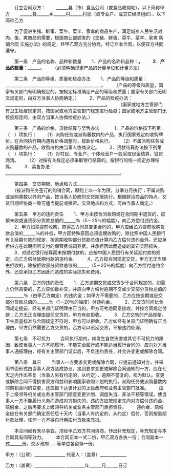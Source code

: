 
 


　　订立合同双方：
　　______县（市）食品公司（或食品收购站），以下简称甲方
　　______县______乡______村______村民（或专业户、或其它经济组织），以下简称乙方


　　为了促进生猪、鲜蛋、菜牛、菜羊、家禽的商品生产，满足城乡人民生活对肉、蛋、禽商品的需要，根据商业部颁发的《生猪、鲜蛋、菜牛、菜羊、家禽
购销合同
实施办法》的规定，经甲乙双方充分协商，特订立本合同，以便双方共同遵守。


　　第一条　产品的名称、品种和数量
　　1．产品的名称和品种：______________________________________________。
　　2．产品的数量：____________________________________________________。
　　（必须明确规定产品的计量单位和计量方法）


　　第二条　产品的等级、质量和检疫办法
　　1．产品的等级和质量：_______________________________________________。
　　（产品的等级和质量，国家有关部门有明确规定的，按规定标准确定产品的等级和质量；国家有关部门无明文规定的，由双方当事人协商确定。）
　　2．产品的检疫办法：_________________________________________________。
　　（国家或地方主管部门有卫生检疫规定的，按国家或地方主管部门规定进行检疫；国家或地方主管部门无检疫规定的，由双方当事人协商检疫办法。）


　　第三条　产品的价格，货款结算与奖售办法　
　　1．产品的价格按下列第（　）项执行：
　　（1）派购任务或派购基数内的产品，执行国家规定的收购牌价。在合同执行期内遇有价格调整时，按新价格执行。
　　（2）不属派购任务或派购基数的产品，收购价格由当事人协商议定。
　　2．货款结算办法按下列第（　）项执行：
　　（1）对村民、专业户、个体经营户一般采取现金结算，钱货两清。
　　（2）对按有关规定必须采取银行结算的，按银行的统一规定办理结算。
　　3．奖售办法：________________________________________________________。


　　第四条　交货期限、地点和方式_________________________________________。
　　（按派购任务签订的购销合同，原则上以一年为限，分季分月执行；不属派购或派购基数以外的产品，按当事人协商的交货期限执行。根据鲜活商品的特点，交货日期经协商一致可适当提前或推迟。交货地点和方式，可由当事人商定。）


　　第五条　甲方的违约责任
　　1．甲方未按合同收购或在合同期中退货的，应按未收或退货部分货款总值的______％（5－25％的幅度），向乙方偿付违约金。
　　2．甲方如需提前收购，商得乙方同意变更合同的，甲方应给乙方提前收购货款总值的______％的补偿，甲方因特殊原因必须逾期收购的，除比照中国人民银行有关延期付款的规定，按逾期收购部分货款总值计算向乙方偿付违约金外，还应承担供方在此期间所支付的保管费或饲养费，并承担因此而造成的其它实际损失。
　　3．对通过银行结算而未按期付款的，应按中国人民银行有关延期付款的规定，向乙方偿付延期付款的违约金。
　　4．乙方按合同规定交货，甲方无正当理由拒收的，除按拒收部分货款总值的______（5－25％的幅度）向乙方偿付违约金外，还应承担乙方因此而造成的实际损失和费用。


　　第六条　乙方的违约责任
　　1．乙方逾期交货或交货少于合同规定的，如需方仍然需要的，乙方应如数补交，并应向甲方偿付逾期不交或少交部分货物总值的_________％（由甲乙方商定）的违约金；如甲方不需要的，乙方应按逾期或应交部分货款总值的______％（1－20％的幅度）付违约金。
　　2．乙交货时间比合同规定提前，经有关部门证明理由正当的，甲方可考虑同意接收，并按合同规定付款；乙方无正当理由提前交货的，甲方有权拒收。
　　3．乙方交售的产品规格、卫生质量标准与合同规定不符时，甲方可以拒收。乙方如经有关部门证明确有正当理由，甲方仍然需要乙方交货的，乙方可以迟延交货，不按违约处理。


　　第七条　不可抗力
　　合同执行期内，如发生自然灾害或其它不可抗力的原因，致使当事人一方不能履行、不能完全履行或不能适当履行合同的，应向对方当事人通报理由，经有关主管部门证实后，不负违约责任，并允许变更或解除合同。


　　第八条　其它
　　当事人一方要求变更或解除合同，应提前通知对方，并采用书面形式由当事人双方达成协议。接到要求变更或解除合同通知的一方，应在七天之内作出答复（当事人另有约定的，从约定），逾期不签复的，视为默认。变更或解除合同不得损害双方利益和影响国家收购计划的执行。派购任务或派购基数内的购销合同的变更，还应报下达该计划的上级政府和业务主管部门批准。
　　由于上级领导机关或业务主管部门随意变更计划、调度失当、非法干预等错误，使当事人一方不能履行义务而造成对方损失的，违约方应按规定先向对方偿付违约金、赔偿金，之后再要求上级领导机关或业务主管部门承担责任。
　　违约金、赔偿金应在有关部门确定责任后十天内（当事人有约定的，从约定）偿付，否则按逾期付款处理，任何一方不得自行用扣付货款来充抵。


　　本合同如有未尽事宜，须经甲乙双方共同协商，作出补充规定，补充规定与本合同具有同等效力。
　　本合同正本一式二份，甲乙双方各执一份；合同副本一式______份，交乡政府……等单位各留存一份。


 


甲方：（公章）_______________
代表人：（盖章）_____________


乙方：（盖章）_______________
_________年______月______日订
 


 

 
 
 
 
 
  


  
 

  


  


  
 
 
 
 

